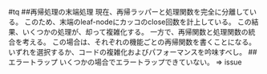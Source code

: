 #tq
##再帰処理の末端処理
現在、再帰ラッパーと処理関数を完全に分離している。
このため、末端のleaf-nodeにカッコのclose回数を計上している。
この結果、いくつかの処理が、却って複雑化する。
一方で、再帰関数と処理関数の統合を考える。
この場合は、それぞれの機能ごとの再帰関数を書くことになる。
いずれを選択するか、コードの複雑化およびパフォーマンスを吟味すべし。
##エラートラップ
いくつかの場合でエラートラップできていない。
=> issue
